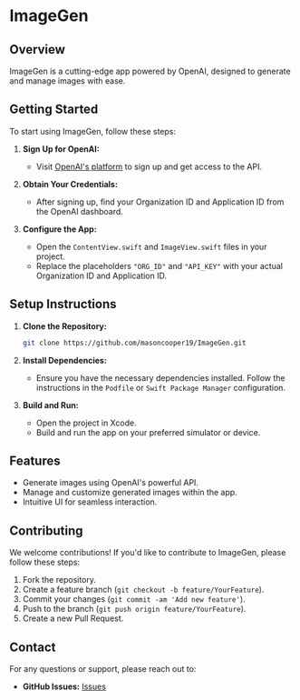 # ImageGen

## Overview

ImageGen is a cutting-edge app powered by OpenAI, designed to generate and manage images with ease. 

## Getting Started

To start using ImageGen, follow these steps:

1. **Sign Up for OpenAI:**
   - Visit [OpenAI's platform](https://platform.openai.com) to sign up and get access to the API.

2. **Obtain Your Credentials:**
   - After signing up, find your Organization ID and Application ID from the OpenAI dashboard.

3. **Configure the App:**
   - Open the `ContentView.swift` and `ImageView.swift` files in your project.
   - Replace the placeholders `"ORG_ID"` and `"API_KEY"` with your actual Organization ID and Application ID.

## Setup Instructions

1. **Clone the Repository:**
   ```bash
   git clone https://github.com/masoncooper19/ImageGen.git
   ```

2. **Install Dependencies:**
   - Ensure you have the necessary dependencies installed. Follow the instructions in the `Podfile` or `Swift Package Manager` configuration.

3. **Build and Run:**
   - Open the project in Xcode.
   - Build and run the app on your preferred simulator or device.

## Features

- Generate images using OpenAI's powerful API.
- Manage and customize generated images within the app.
- Intuitive UI for seamless interaction.

## Contributing

We welcome contributions! If you'd like to contribute to ImageGen, please follow these steps:

1. Fork the repository.
2. Create a feature branch (`git checkout -b feature/YourFeature`).
3. Commit your changes (`git commit -am 'Add new feature'`).
4. Push to the branch (`git push origin feature/YourFeature`).
5. Create a new Pull Request.

## Contact

For any questions or support, please reach out to:

- **GitHub Issues:** [Issues](https://github.com/masoncooper19/ImageGen/issues)
